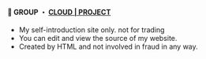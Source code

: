 #### 💬 GROUP ・ [CLOUD |  PROJECT](https://chat.whatsapp.com/CHHIcuOHn8p1aMYtNWfva7) 

- My self-introduction site only. not for trading
- You can edit and view the source of my website.
- Created by HTML and not involved in fraud in any way.
